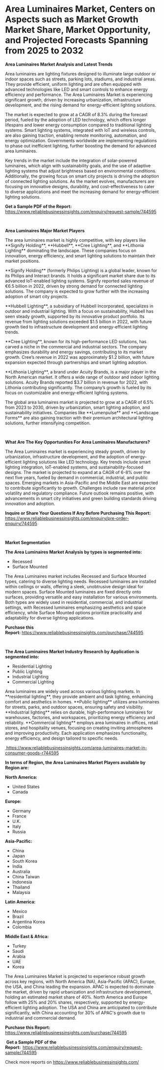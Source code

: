 <p><h1>Area Luminaires Market, Centers on Aspects such as Market Growth Market Share, Market Opportunity, and Projected Forecasts Spanning from 2025 to 2032</h1></p><p><strong>Area Luminaires Market Analysis and Latest Trends</strong></p>
<p><p>Area luminaires are lighting fixtures designed to illuminate large outdoor or indoor spaces such as streets, parking lots, stadiums, and industrial areas. They provide efficient, uniform lighting and are often equipped with advanced technologies like LED and smart controls to enhance energy efficiency and performance. The Area Luminaires Market is experiencing significant growth, driven by increasing urbanization, infrastructure development, and the rising demand for energy-efficient lighting solutions.</p><p>The market is expected to grow at a CAGR of 8.3% during the forecast period, fueled by the adoption of LED technology, which offers longer lifespans and lower energy consumption compared to traditional lighting systems. Smart lighting systems, integrated with IoT and wireless controls, are also gaining traction, enabling remote monitoring, automation, and energy optimization. Governments worldwide are implementing regulations to phase out inefficient lighting, further boosting the demand for advanced area luminaires.</p><p>Key trends in the market include the integration of solar-powered luminaires, which align with sustainability goals, and the use of adaptive lighting systems that adjust brightness based on environmental conditions. Additionally, the growing focus on smart city projects is driving the adoption of connected lighting solutions. As the market evolves, manufacturers are focusing on innovative designs, durability, and cost-effectiveness to cater to diverse applications and meet the increasing demand for energy-efficient lighting solutions.</p></p>
<p><strong>Get a Sample PDF of the Report:&nbsp;</strong> <a href="https://www.reliablebusinessinsights.com/enquiry/request-sample/744595?utm_campaign=1877&utm_medium=2&utm_source=Github&utm_content=ia&utm_term=20012025&utm_id=area-luminaires">https://www.reliablebusinessinsights.com/enquiry/request-sample/744595</a></p>
<p>&nbsp;</p>
<p><strong>Area Luminaires Major Market Players</strong></p>
<p><p>The area luminaires market is highly competitive, with key players like **Signify Holding**, **Hubbell**, **Cree Lighting**, and **Lithonia Lighting** dominating the landscape. These companies focus on innovation, energy efficiency, and smart lighting solutions to maintain their market positions.</p><p>**Signify Holding** (formerly Philips Lighting) is a global leader, known for its Philips and Interact brands. It holds a significant market share due to its advanced IoT-enabled lighting systems. Signify reported sales revenue of €6.5 billion in 2022, driven by strong demand for connected lighting solutions. The company is expected to grow further with the increasing adoption of smart city projects.</p><p>**Hubbell Lighting**, a subsidiary of Hubbell Incorporated, specializes in outdoor and industrial lighting. With a focus on sustainability, Hubbell has seen steady growth, supported by its innovative product portfolio. Its revenue from lighting solutions exceeded $1.5 billion in 2022, with future growth tied to infrastructure development and energy-efficient lighting trends.</p><p>**Cree Lighting**, known for its high-performance LED solutions, has carved a niche in the commercial and industrial sectors. The company emphasizes durability and energy savings, contributing to its market growth. Cree’s revenue in 2022 was approximately $1.2 billion, with future expansion expected through partnerships and smart lighting adoption.</p><p>**Lithonia Lighting**, a brand under Acuity Brands, is a major player in the North American market. It offers a wide range of outdoor and indoor lighting solutions. Acuity Brands reported $3.7 billion in revenue for 2022, with Lithonia contributing significantly. The company’s growth is fueled by its focus on customizable and energy-efficient lighting systems.</p><p>The global area luminaires market is projected to grow at a CAGR of 6.5% from 2023 to 2030, driven by urbanization, smart lighting adoption, and sustainability initiatives. Companies like **Lumenpulse** and **Landscape Forms** are also gaining traction with their premium architectural lighting solutions, further intensifying competition.</p></p>
<p>&nbsp;</p>
<p><strong>What Are The Key Opportunities For Area Luminaires Manufacturers?</strong></p>
<p><p>The Area Luminaires market is experiencing steady growth, driven by urbanization, infrastructure development, and the adoption of energy-efficient lighting solutions like LED technology. Key trends include smart lighting integration, IoT-enabled systems, and sustainability-focused designs. The market is projected to expand at a CAGR of 6-8% over the next five years, fueled by demand in commercial, industrial, and public spaces. Emerging markets in Asia-Pacific and the Middle East are expected to contribute significantly to growth. Challenges include raw material price volatility and regulatory compliance. Future outlook remains positive, with advancements in smart city initiatives and green building standards driving innovation and adoption.</p></p>
<p><strong>Inquire or Share Your Questions If Any Before Purchasing This Report:</strong> <a href="https://www.reliablebusinessinsights.com/enquiry/pre-order-enquiry/744595?utm_campaign=1877&utm_medium=2&utm_source=Github&utm_content=ia&utm_term=20012025&utm_id=area-luminaires">https://www.reliablebusinessinsights.com/enquiry/pre-order-enquiry/744595</a></p>
<p>&nbsp;</p>
<p><strong>Market Segmentation</strong></p>
<p><strong>The Area Luminaires Market Analysis by types is segmented into:</strong></p>
<p><ul><li>Recessed</li><li>Surface Mounted</li></ul></p>
<p><p>The Area Luminaires market includes Recessed and Surface Mounted types, catering to diverse lighting needs. Recessed luminaires are installed within ceilings or walls, offering a sleek, unobtrusive design ideal for modern spaces. Surface Mounted luminaires are fixed directly onto surfaces, providing versatile and easy installation for various environments. Both types are widely used in residential, commercial, and industrial settings, with Recessed luminaires emphasizing aesthetics and space efficiency, while Surface Mounted options prioritize practicality and adaptability for diverse lighting applications.</p></p>
<p><strong>Purchase this Report:&nbsp;</strong><a href="https://www.reliablebusinessinsights.com/purchase/744595?utm_campaign=1877&utm_medium=2&utm_source=Github&utm_content=ia&utm_term=20012025&utm_id=area-luminaires">https://www.reliablebusinessinsights.com/purchase/744595</a></p>
<p>&nbsp;</p>
<p><strong>The Area Luminaires Market Industry Research by Application is segmented into:</strong></p>
<p><ul><li>Residential Lighting</li><li>Public Lighting</li><li>Industrial Lighting</li><li>Commercial Lighting</li></ul></p>
<p><p>Area luminaires are widely used across various lighting markets. In **residential lighting**, they provide ambient and task lighting, enhancing comfort and aesthetics in homes. **Public lighting** utilizes area luminaires for streets, parks, and outdoor spaces, ensuring safety and visibility. **Industrial lighting** relies on durable, high-performance luminaires for warehouses, factories, and workspaces, prioritizing energy efficiency and reliability. **Commercial lighting** employs area luminaires in offices, retail stores, and hospitality venues, focusing on creating inviting atmospheres and improving productivity. Each application emphasizes functionality, energy efficiency, and design tailored to specific needs.</p></p>
<p><a href="https://www.reliablebusinessinsights.com/area-luminaires-market-in-consumer-goods-r744595?utm_campaign=1877&utm_medium=2&utm_source=Github&utm_content=ia&utm_term=20012025&utm_id=area-luminaires">&nbsp;https://www.reliablebusinessinsights.com/area-luminaires-market-in-consumer-goods-r744595</a></p>
<p><strong>In terms of Region, the Area Luminaires Market Players available by Region are:</strong></p>
<p>
    <p> <strong> North America: </strong>
        <ul>
            <li>United States</li>
            <li>Canada</li>
        </ul>
        </p> 
    <p> <strong> Europe: </strong>
        <ul>
            <li>Germany</li>
            <li>France</li>
            <li>U.K.</li>
            <li>Italy</li>
            <li>Russia</li>
        </ul>
        </p> 
    <p> <strong> Asia-Pacific: </strong>
        <ul>
            <li>China</li>
            <li>Japan</li>
            <li>South Korea</li>
            <li>India</li>
            <li>Australia</li>
            <li>China Taiwan</li>
            <li>Indonesia</li>
            <li>Thailand</li>
            <li>Malaysia</li>
        </ul>
        </p> 
    <p> <strong> Latin America: </strong>
        <ul>
            <li>Mexico</li>
            <li>Brazil</li>
            <li>Argentina Korea</li>
            <li>Colombia</li>
        </ul>
        </p> 
    <p> <strong> Middle East & Africa: </strong>
        <ul>
            <li>Turkey</li>
            <li>Saudi</li>
            <li>Arabia</li>
            <li>UAE</li>
            <li>Korea</li>
        </ul>
    </p>
    </p>
<p><p>The Area Luminaires Market is projected to experience robust growth across key regions, with North America (NA), Asia-Pacific (APAC), Europe, the USA, and China leading the expansion. APAC is expected to dominate the market, driven by rapid urbanization and infrastructure development, holding an estimated market share of 40%. North America and Europe follow with 25% and 20% shares, respectively, supported by energy-efficient lighting adoption. The USA and China are anticipated to contribute significantly, with China accounting for 30% of APAC's growth due to industrial and commercial demand.</p></p>
<p><strong>Purchase this Report: </strong><a href="https://www.reliablebusinessinsights.com/purchase/744595?utm_campaign=1877&utm_medium=2&utm_source=Github&utm_content=ia&utm_term=20012025&utm_id=area-luminaires">https://www.reliablebusinessinsights.com/purchase/744595</a></p>
<p>&nbsp;<strong>Get a Sample PDF of the Report:&nbsp;&nbsp;</strong><a href="https://www.reliablebusinessinsights.com/enquiry/request-sample/744595?utm_campaign=1877&utm_medium=2&utm_source=Github&utm_content=ia&utm_term=20012025&utm_id=area-luminaires">https://www.reliablebusinessinsights.com/enquiry/request-sample/744595</a></p>
<p><strong></strong></p>
<p>Check more reports on <a href="https://www.reliablebusinessinsights.com/?utm_campaign=1877&utm_medium=2&utm_source=Github&utm_content=ia&utm_term=20012025&utm_id=area-luminaires">https://www.reliablebusinessinsights.com/</a></p>